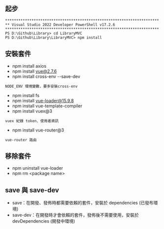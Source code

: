 ﻿## 起步
```
**********************************************************************
** Visual Studio 2022 Developer PowerShell v17.2.6
**********************************************************************
PS D:\Github\Library> cd LibraryMVC
PS D:\Github\Library\LibraryMVC> npm install
```

## 安裝套件
* npm install axios
* npm install vue@2.7.6
* npm install cross-env --save-dev
```
NODE_ENV 環境變數，要多安裝cross-env
```
* npm install fs
* npm install vue-loader@15.9.8
* npm install vue-template-compiler
* npm install vuex@3
```
vuex 紀錄 token、使用者資訊
```
* npm install vue-router@3
```
vue-router 路由
```
## 移除套件
* npm uninstall vue-loader
* npm rm \<package name\>
## save 與 save-dev
* save：在開發、發佈時都需要依賴的套件，安裝於 dependencies (已發布環境)
* save-dev：在開發時才會依賴的套件，發佈後不需要使用，安裝於 devDependencies (開發中環境)


